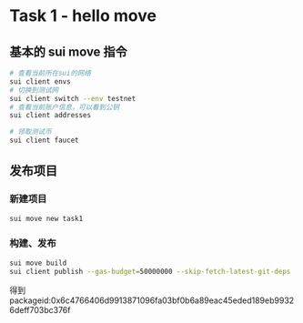 # Task 1 - hello move

## 基本的 sui move 指令
```bash
# 查看当前所在sui的网络
sui client envs
# 切换到测试网
sui client switch --env testnet
# 查看当前账户信息，可以看到公钥
sui client addresses

# 领取测试币
sui client faucet
```

## 发布项目
### 新建项目
```bash
sui move new task1
```

### 构建、发布
```bash
sui move build
sui client publish --gas-budget=50000000 --skip-fetch-latest-git-deps
```
得到packageid:0x6c4766406d9913871096fa03bf0b6a89eac45eded189eb99326deff703bc376f